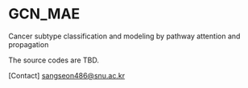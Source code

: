 # GCN_MAE
Cancer subtype classification and modeling by pathway attention and propagation

The source codes are TBD.

[Contact] sangseon486@snu.ac.kr
